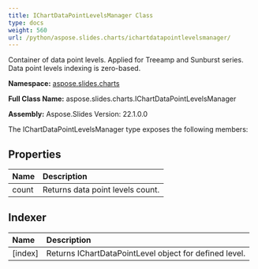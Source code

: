 ```yaml
---
title: IChartDataPointLevelsManager Class
type: docs
weight: 560
url: /python/aspose.slides.charts/ichartdatapointlevelsmanager/
---
```


Container of data point levels. Applied for Treeamp and Sunburst series.<br/>            Data point levels indexing is zero-based.

**Namespace:** [aspose.slides.charts](/python/aspose.slides.charts/)

**Full Class Name:** aspose.slides.charts.IChartDataPointLevelsManager

**Assembly:**  Aspose.Slides Version: 22.1.0.0

The IChartDataPointLevelsManager type exposes the following members:
## **Properties**
|**Name**|**Description**|
| :- | :- |
|count|Returns data point levels count.|
## **Indexer**
|**Name**|**Description**|
| :- | :- |
|[index]|Returns IChartDataPointLevel object for defined level.|
